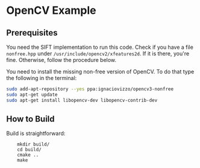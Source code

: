 # OpenCV Example #

## Prerequisites ##

You need the SIFT implementation to run this code. Check if you have a file
`nonfree.hpp` under `/usr/include/opencv2/xfeatures2d`. If it is there, you're
fine. Otherwise, follow the procedure below.

You need to install the missing non-free version of OpenCV. To do that type the
following in the terminal:

```sh
sudo add-apt-repository --yes ppa:ignaciovizzo/opencv3-nonfree
sudo apt-get update
sudo apt-get install libopencv-dev libopencv-contrib-dev
```

## How to Build ##

Build is straightforward:
```
    mkdir build/
    cd build/
    cmake ..
    make
```
